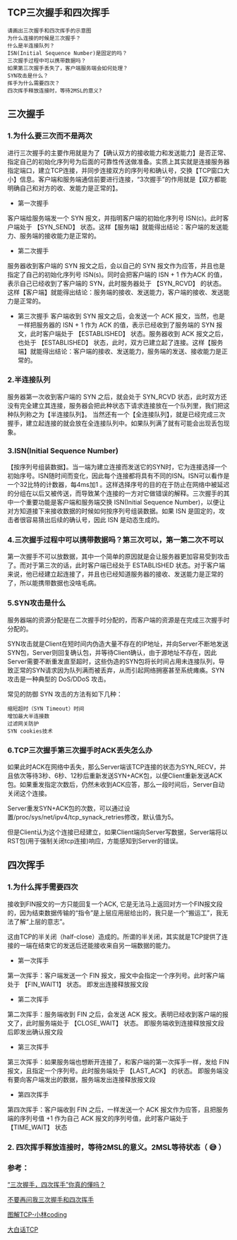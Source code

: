 ## TCP三次握手和四次挥手

    请画出三次握手和四次挥手的示意图
    为什么连接的时候是三次握手？
    什么是半连接队列？
    ISN(Initial Sequence Number)是固定的吗？
    三次握手过程中可以携带数据吗？
    如果第三次握手丢失了，客户端服务端会如何处理？
    SYN攻击是什么？
    挥手为什么需要四次？
    四次挥手释放连接时，等待2MSL的意义?

## 三次握手

### 1.为什么要三次而不是两次

进行三次握手的主要作用就是为了【确认双方的接收能力和发送能力】是否正常、指定自己的初始化序列号为后面的可靠性传送做准备。实质上其实就是连接服务器指定端口，建立TCP连接，并同步连接双方的序列号和确认号，交换【TCP窗口大小】信息。客户端和服务端通信前要进行连接，“3次握手”的作用就是【双方都能明确自己和对方的收、发能力是正常的】。

- 第一次握手

客户端给服务端发一个 SYN 报文，并指明客户端的初始化序列号 ISN(c)。此时客户端处于 【SYN_SEND】 状态。这样【服务端】就能得出结论：客户端的发送能力、服务端的接收能力是正常的。

- 第二次握手

服务器收到客户端的 SYN 报文之后，会以自己的 SYN 报文作为应答，并且也是指定了自己的初始化序列号 ISN(s)。同时会把客户端的 ISN + 1 作为ACK 的值，表示自己已经收到了客户端的 SYN，此时服务器处于 【SYN_RCVD】 的状态。这样【客户端】就能得出结论：服务端的接收、发送能力，客户端的接收、发送能力是正常的。

- 第三次握手
客户端收到 SYN 报文之后，会发送一个 ACK 报文，当然，也是一样把服务器的 ISN + 1 作为 ACK 的值，表示已经收到了服务端的 SYN 报文，此时客户端处于 【ESTABLISHED】 状态。服务器收到 ACK 报文之后，也处于 【ESTABLISHED】 状态，此时，双方已建立起了连接。这样【服务端】就能得出结论：客户端的接收、发送能力，服务端的发送、接收能力是正常的。

### 2.半连接队列

服务器第一次收到客户端的 SYN 之后，就会处于 SYN_RCVD 状态，此时双方还没有完全建立其连接，服务器会把此种状态下请求连接放在一个队列里，我们把这种队列称之为【半连接队列】。
当然还有一个【全连接队列】，就是已经完成三次握手，建立起连接的就会放在全连接队列中。如果队列满了就有可能会出现丢包现象。

### 3.ISN(Initial Sequence Number)

【按序列号组装数据】。当一端为建立连接而发送它的SYN时，它为连接选择一个初始序号。ISN随时间而变化，因此每个连接都将具有不同的ISN。ISN可以看作是一个32比特的计数器，每4ms加1 。这样选择序号的目的在于防止在网络中被延迟的分组在以后又被传送，而导致某个连接的一方对它做错误的解释。三次握手的其中一个重要功能是客户端和服务端交换 ISN(Initial Sequence Number)，以便让对方知道接下来接收数据的时候如何按序列号组装数据。如果 ISN 是固定的，攻击者很容易猜出后续的确认号，因此 ISN 是动态生成的。

### 4.三次握手过程中可以携带数据吗？第三次可以，第一第二次不可以

第一次握手不可以放数据，其中一个简单的原因就是会让服务器更加容易受到攻击了。而对于第三次的话，此时客户端已经处于 ESTABLISHED 状态。对于客户端来说，他已经建立起连接了，并且也已经知道服务器的接收、发送能力是正常的了，所以能携带数据也没啥毛病。

### 5.SYN攻击是什么

服务器端的资源分配是在二次握手时分配的，而客户端的资源是在完成三次握手时分配的。

SYN攻击就是Client在短时间内伪造大量不存在的IP地址，并向Server不断地发送SYN包，Server则回复确认包，并等待Client确认，由于源地址不存在，因此Server需要不断重发直至超时，这些伪造的SYN包将长时间占用未连接队列，导致正常的SYN请求因为队列满而被丢弃，从而引起网络拥塞甚至系统瘫痪。SYN 攻击是一种典型的 DoS/DDoS 攻击。

常见的防御 SYN 攻击的方法有如下几种：

    缩短超时（SYN Timeout）时间
    增加最大半连接数
    过滤网关防护
    SYN cookies技术

### 6.TCP三次握手第三次握手时ACK丢失怎么办

如果此时ACK在网络中丢失，那么Server端该TCP连接的状态为SYN_RECV，并且依次等待3秒、6秒、12秒后重新发送SYN+ACK包，以便Client重新发送ACK包。如果重发指定次数后，仍然未收到ACK应答，那么一段时间后，Server自动关闭这个连接。

Server重发SYN+ACK包的次数，可以通过设置/proc/sys/net/ipv4/tcp_synack_retries修改，默认值为5。

但是Client认为这个连接已经建立，如果Client端向Server写数据，Server端将以RST包(用于强制关闭tcp连接)响应，方能感知到Server的错误。

## 四次挥手

### 1.为什么挥手需要四次

接收到FIN报文的一方只能回复一个ACK, 它是无法马上返回对方一个FIN报文段的，因为结束数据传输的“指令”是上层应用层给出的，我只是一个“搬运工”，我无法了解“上层的意志”。

这由TCP的半关闭（half-close）造成的。所谓的半关闭，其实就是TCP提供了连接的一端在结束它的发送后还能接收来自另一端数据的能力。

- 第一次挥手

第一次挥手：客户端发送一个 FIN 报文，报文中会指定一个序列号。此时客户端处于 【FIN_WAIT1】 状态。 即发出连接释放报文段

- 第二次挥手

第二次挥手：服务端收到 FIN 之后，会发送 ACK 报文。表明已经收到客户端的报文了，此时服务端处于 【CLOSE_WAIT】 状态。 即服务端收到连接释放报文段后即发出确认报文段

- 第三次挥手

第三次挥手：如果服务端也想断开连接了，和客户端的第一次挥手一样，发给 FIN 报文，且指定一个序列号。此时服务端处于 【LAST_ACK】 的状态。 即服务端没有要向客户端发出的数据，服务端发出连接释放报文段

- 第四次挥手

第四次挥手：客户端收到 FIN 之后，一样发送一个 ACK 报文作为应答，且把服务端的序列号值 +1 作为自己 ACK 报文的序列号值，此时客户端处于 【TIME_WAIT】 状态

### 2. 四次挥手释放连接时，等待2MSL的意义。2MSL等待状态（ 😅 ）

### 参考：

[“三次握手，四次挥手”你真的懂吗？](https://zhuanlan.zhihu.com/p/53374516)

[不要再问我三次握手和四次挥手](https://juejin.cn/post/6844903958624878606#heading-7)

[图解TCP-小林coding](https://www.cnblogs.com/xiaolincoding/p/12638546.html)

[大白话TCP](https://github.com/jawil/blog/issues/14)